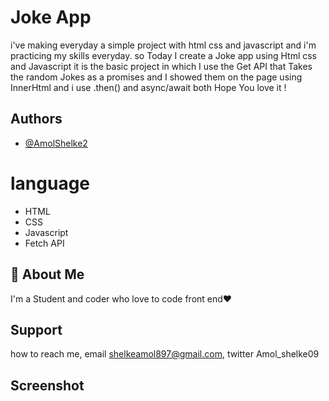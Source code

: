 # Joke App

i've making everyday a simple project with html css and javascript and i'm practicing my skills everyday.
so Today I create a Joke app using Html css and Javascript it is the basic project in which I use the Get API 
that Takes the random Jokes as a promises and I showed them on the page using InnerHtml and i use .then() and async/await both Hope You love it !

## Authors

- [@AmolShelke2](https://www.github.com/AmolShelke2)

# language

* HTML  
* CSS  
* Javascript
* Fetch API
## 🚀 About Me

I'm a Student and coder who love to code front end❤️

## Support

how to reach me, email shelkeamol897@gmail.com, twitter Amol_shelke09


## Screenshot


